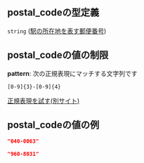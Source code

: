 ## postal\_codeの型定義

`string` ([駅の所在地を表す郵便番号](station-properties-駅の所在地を表す郵便番号.md))

## postal\_codeの値の制限

**pattern**: 次の正規表現にマッチする文字列です

```regexp
[0-9]{3}-[0-9]{4}
```

[正規表現を試す(別サイト)](https://regexr.com/?expression=%5B0-9%5D%7B3%7D-%5B0-9%5D%7B4%7D "try regular expression with regexr.com")

## postal\_codeの値の例

```json
"040-0063"
```

```json
"960-8031"
```
